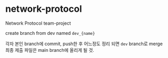 # network-protocol
Network Protocol team-project

create branch from dev named `dev_{name}`

각자 본인 branch에 commit, push한 후 어느정도 정리 되면 `dev` branch로 merge\
최종 제출 파일은 main branch에 올리게 될 것.